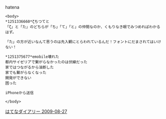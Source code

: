 
hatena

```
<body>
*1251336660*ζちつてと
「ζ」と「た」のどちらが「ち」「て」「と」の仲間なのか、くもりなき眼でみつめればわかるはず。

「た」の方が近いなんて思うのは先入観にとらわれているんだ！フォントにだまされてはいけない！

*1251375677*emobile壊れた
都内サイゼリアで繋がらなかったのは伏線だった
家ではつながるから油断した
家でも繋がらなくなった
開発ができない
困った

iPhoneから送信

</body>
```


[はてなダイアリー 2009-08-27](https://nishiohirokazu.hatenadiary.org/archive/2009/08/27)